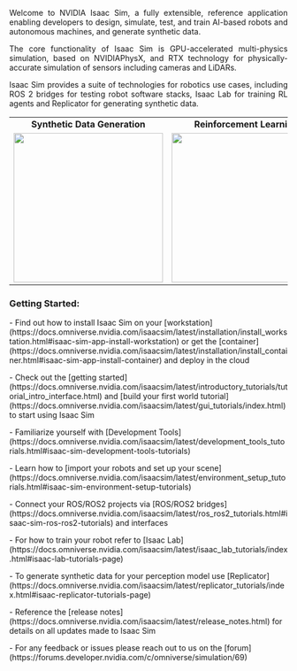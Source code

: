 <p align="justify">Welcome to NVIDIA Isaac Sim, a fully extensible, reference application enabling developers to design, simulate, test, and train AI-based robots and autonomous machines, and generate synthetic data.</p>

 <p align="justify">The core functionality of Isaac Sim is GPU-accelerated multi-physics simulation, based on NVIDIAPhysX, and RTX technology for physically-accurate simulation of sensors including cameras and LiDARs. </p>

 <p align="justify">Isaac Sim provides a suite of technologies for robotics use cases, including ROS 2 bridges for testing robot software stacks, Isaac Lab for training RL agents and Replicator for generating synthetic data.</p>

<table>
  <tr>
    <td align="center"> <span style="font-weight: bold;"> Synthetic Data Generation </span> </td>
    <td align="center"> <span style="font-weight: bold;"> Reinforcement Learning </span></td>
     <td align="center"> <span style="font-weight: bold;"> Robot Arm Visual Inspection </span></td>
  </tr>
  <tr>
    <td><img src="https://github.com/isaac-sim/.github/assets/157526879/8a6e6dd9-b694-4841-9f7a-4c77638760ba" width=270/> </td>
    <td><img src="https://github.com/isaac-sim/.github/assets/157526879/eab29ec7-8aa7-4e51-8001-763a68c53753" width=270/></td>
    <td><img src="https://github.com/isaac-sim/.github/assets/157526879/854a1957-9b74-431e-abf5-6ea31128260b"
 width=270/></td>
  </tr>
 </table>



<h3>Getting Started:</h3>
- Find out how to install Isaac Sim on your [workstation](https://docs.omniverse.nvidia.com/isaacsim/latest/installation/install_workstation.html#isaac-sim-app-install-workstation) or get the [container](https://docs.omniverse.nvidia.com/isaacsim/latest/installation/install_container.html#isaac-sim-app-install-container) and deploy in the cloud <p></p>
- Check out the [getting started](https://docs.omniverse.nvidia.com/isaacsim/latest/introductory_tutorials/tutorial_intro_interface.html) and [build your first world tutorial](https://docs.omniverse.nvidia.com/isaacsim/latest/gui_tutorials/index.html) to start using Isaac Sim <p></p>
- Familiarize yourself with [Development Tools](https://docs.omniverse.nvidia.com/isaacsim/latest/development_tools_tutorials.html#isaac-sim-development-tools-tutorials) <p></p>
- Learn how to [import your robots and set up your scene](https://docs.omniverse.nvidia.com/isaacsim/latest/environment_setup_tutorials.html#isaac-sim-environment-setup-tutorials) <p></p>
- Connect your ROS/ROS2 projects via [ROS/ROS2 bridges](https://docs.omniverse.nvidia.com/isaacsim/latest/ros_ros2_tutorials.html#isaac-sim-ros-ros2-tutorials) and interfaces <p></p>
- For how to train your robot refer to [Isaac Lab](https://docs.omniverse.nvidia.com/isaacsim/latest/isaac_lab_tutorials/index.html#isaac-lab-tutorials-page) <p></p>
- To generate synthetic data for your perception model use [Replicator](https://docs.omniverse.nvidia.com/isaacsim/latest/replicator_tutorials/index.html#isaac-replicator-tutorials-page) <p></p>
- Reference the [release notes](https://docs.omniverse.nvidia.com/isaacsim/latest/release_notes.html) for details on all updates made to Isaac Sim <p></p>
- For any feedback or issues please reach out to us on the [forum](https://forums.developer.nvidia.com/c/omniverse/simulation/69) <p></p>


 

